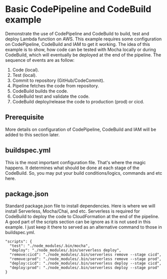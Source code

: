 # Basic CodePipeline and CodeBuild example

Demonstrate the use of CodePipeline and CodeBuild to build, test and deploy Lambda function on AWS. This example requires some configuration on CodePipeline, CodeBuild and IAM to get it working. The idea of this example is to show, how code can be tested with Mocha locally or during CodeBuild, which will eventually be deployed at the end of the pipeline. The sequence of events are as follow: 

1. Code (local).
2. Test (local).
3. Commit to repository (GitHub/CodeCommit).
4. Pipeline fetches the code from repository.
5. CodeBuild builds the code.
6. CodeBuild test and validate the code.
7. CodeBuild deploy/release the code to production (prod) or cicd. 

## Prerequisite

More details on configuration of CodePipeline, CodeBuild and IAM will be added to this section later. 

## buildspec.yml

This is the most important configuration file. That's where the magic happens. It determines what should be done at each stage of the CodeBuild. So, you may put your build conditions/logics, commands and etc here. 

## package.json

Standard package.json file to install dependencies. Here is where we will install Serverless, Mocha/Chai, and etc. Serverless is required for CodeBuild to deploy the code to CloudFormation at the end of the pipeline. A good part of the scripts section can be ignore as it is not used in this example. I just keep it there to served as an alternative command to those in buildspec.yml. 

```
"scripts": {
  "test": "./node_modules/.bin/mocha",
  "deploy": "./node_modules/.bin/serverless deploy",
  "remove:cicd": "./node_modules/.bin/serverless remove --stage cicd",
  "remove:prod": "./node_modules/.bin/serverless remove --stage prod",
  "deploy:cicd": "./node_modules/.bin/serverless deploy --stage cicd",
  "deploy:prod": "./node_modules/.bin/serverless deploy --stage prod"
}
```

